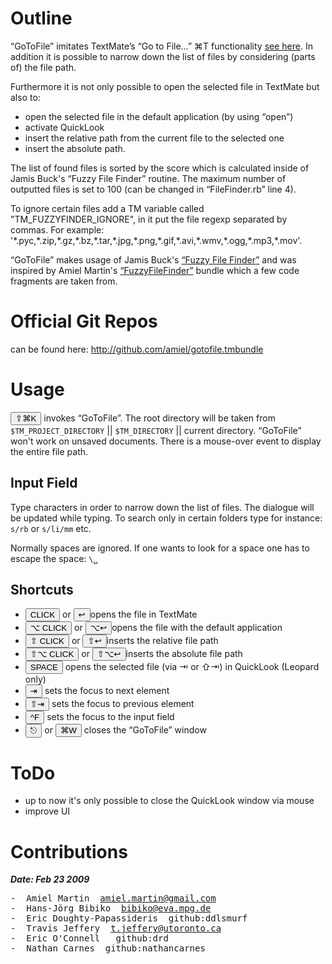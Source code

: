 # Outline #

“GoToFile” imitates TextMate’s “Go to File…” ⌘T functionality [see here](http://manual.macromates.com/en/working_with_multiple_files#moving_between_files_with_grace). In addition it is possible to narrow down the list of files by considering (parts of) the file path. 

Furthermore it is not only possible to open the selected file in TextMate but also to:

* open the selected file in the default application (by using “open”)
* activate QuickLook
* insert the relative path from the current file to the selected one
* insert the absolute path.

The list of found files is sorted by the score which is calculated inside of Jamis Buck's “Fuzzy File Finder” routine. The maximum number of outputted files is set to 100 (can be changed in “FileFinder.rb” line 4).

To ignore certain files add a TM variable called "TM\_FUZZYFINDER\_IGNORE", in it put the file regexp separated by commas. For example: '\*.pyc,\*.zip,\*.gz,\*.bz,\*.tar,\*.jpg,\*.png,\*.gif,\*.avi,\*.wmv,\*.ogg,\*.mp3,\*.mov'.

“GoToFile” makes usage of Jamis Buck's [“Fuzzy File Finder”](http://github.com/jamis/fuzzy_file_finder) and was inspired by Amiel Martin's [“FuzzyFileFinder”](http://github.com/amiel/gotofile.tmbundle/tree/amiels_original) bundle which a few code fragments are taken from.

# Official Git Repos #

can be found here: http://github.com/amiel/gotofile.tmbundle


# Usage #

<button>⇧⌘K</button> invokes “GoToFile”. The root directory will be taken from `$TM_PROJECT_DIRECTORY` || `$TM_DIRECTORY` || current directory. “GoToFile” won't work on unsaved documents. There is a mouse-over event to display the entire file path.


## Input Field ##

Type characters in order to narrow down the list of files. The dialogue will be updated while typing. To search only in certain folders type for instance: `s/rb` or `s/li/mm` etc.

Normally spaces are ignored. If one wants to look for a space one has to escape the space: `\␣`

## Shortcuts ##

* <button>CLICK</button> or <button>&#x21A9;</button>opens the file in TextMate
* <button>⌥ CLICK</button> or <button>⌥&#x21A9;</button>opens the file with the default application
* <button>⇧ CLICK</button> or <button>⇧&#x21A9;</button>inserts the relative file path
* <button>⇧⌥ CLICK</button> or <button>⇧⌥&#x21A9;</button>inserts the absolute file path
* <button>SPACE</button> opens the selected file (via ⇥ or ⇧⇥) in QuickLook (Leopard only)
* <button>⇥</button> sets the focus to next element
* <button>⇧⇥</button> sets the focus to previous element
* <button>^F</button> sets the focus to the input field
* <button>⎋</button> or <button>⌘W</button> closes the “GoToFile” window

# ToDo #

* up to now it's only possible to close the QuickLook window via mouse
* improve UI

# Contributions #

***Date: Feb 23 2009***

<pre>
-  Amiel Martin&nbsp;&nbsp;<a href="mailto:amiel.martin@gmail.com">amiel.martin@gmail.com</a>
-  Hans-Jörg Bibiko&nbsp;&nbsp;<a href="mailto:bibiko@eva.mpg.de">bibiko@eva.mpg.de</a>
-  Eric Doughty-Papassideris&nbsp;&nbsp;github:ddlsmurf
-  Travis Jeffery&nbsp;&nbsp;<a href="mailto:t.jeffery@utoronto.ca">t.jeffery@utoronto.ca</a>
-  Eric O'Connell &nbsp;&nbsp;github:drd
-  Nathan Carnes&nbsp;&nbsp;github:nathancarnes
</pre>

